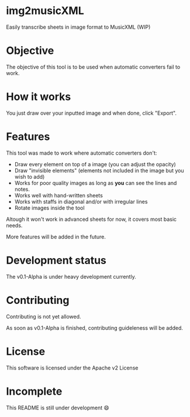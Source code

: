 # img2musicXML
Easily transcribe sheets in image format to MusicXML (WIP)

# Objective
The objective of this tool is to be used when automatic converters fail to work.

# How it works
You just draw over your inputted image and when done, click "Export".

# Features
This tool was made to work where automatic converters don't:
 * Draw every element on top of a image (you can adjust the opacity)
 * Draw "invisible elements" (elements not included in the image but you wish to add)
 * Works for poor quality images as long as **you** can see the lines and notes.
 * Works well with hand-written sheets
 * Works with staffs in diagonal and/or with irregular lines
 * Rotate images inside the tool


Altough it won't work in advanced sheets for now, it covers most basic needs.

More features will be added in the future.

# Development status
The v0.1-Alpha is under heavy development currently.

# Contributing
Contributing is not yet allowed.

As soon as v0.1-Alpha is finished, contributing guideleness will be added.

# License
This software is licensed under the Apache v2 License

# Incomplete
This README is still under development :smile:
